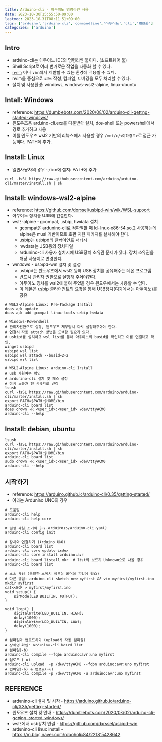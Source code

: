 ```yaml
---
title: Arduino-cli - 아두이노 명령라인 사용
date: 2023-10-30T15:55:50+09:00
lastmod: 2023-10-31T08:11:51+09:00
tags: ['arduino','arduino-cli','commandline','아두이노','cli','명령줄']
categories: ['arduino']
---
```


## Intro
* arduino-cli는 아두이노 IDE의 명령라인 툴이다. (소프트웨어 툴)
* Shell Script로 여러 번거로운 작업을 자동화 할 수 있다.
* [nvim](nvim) 이나 vim에서 개발할 수 있는 환경에 적용할 수 있다.
* nvim을 중심으로 코드 작성, 컴파일, 디버깅을 모두 처리할 수 있다.
* 설치 및 사용환경: windows, windows-wsl2-alpine, linux-ubuntu

## Intall: Windows
* reference: https://dumblebots.com/2020/08/02/arduino-cli-getting-started-windows/
* 윈도우즈용 arduino-cli.exe를 다운받아 설치, dos-shell 또는 powershell에서 경로 추가하고 사용
* 이를 윈도우즈 wsl2 기반의 리눅스에서 사용할 경우 `/mnt/c/<이하경로>`로 접근 가능하다. PATH에 추가.

## Install: Linux
* 일반사용자의 경우 `~/bin`에 설치: PATH에 추가
```
curl -fsSL https://raw.githubusercontent.com/arduino/arduino-cli/master/install.sh | sh
```

## Install: windows-wsl2-alpine
* reference: https://github.com/dorssel/usbipd-win/wiki/WSL-support
* 아두이노 장치를 USB에 연결한다.
* wsl2-alpine - gcompat, usbip, hwdata 설치
    - gcompat은 ardunino-cli로 컴파일할 때 ld-linux-x86-64.so.2 사용하는데 alpine은 musl 기반이므로 호환 지원 패키지를 설치해야 한다.
    - usbip는 usbipd의 클라이언트 패키지
    - hwdata는 USB등의 장치파일
    - ardunino-cli 사용자 설치시에 USB장치 소유권 문제가 있다. 장치 소유권을 해당 사용자로 변경한다.
* windows - usbipd-win 설치 및 설정
    - usbipd는 윈도우즈에서 wsl2 등에 USB 장치를 공유해주는 데몬 프로그램
    - 반드시 관리자 권한으로 실행해 주어야한다.
    - 아두이노 장치를 wsl2에 붙여 주었을 경우 윈도우에서는 사용할 수 없다.
    - 이 데몬은 usbip 클라이언트의 요청을 통해 USB장치(여기에서는 아두이노)를 공유

```
# WSL2-Alpine Linux: Pre-Package Install
doas apk update
doas apk add gcompat linux-tools-usbip hwdata

# Windows-Powershell 
# 관리자권한으로 실행, 윈도우즈 재부팅시 다시 설정해주어야 한다. 
# 연결시 자동 attach 방법을 모색할 필요가 있다.
# usbipd를 설치하고 wsl list를 통해 아두이노의 busid를 확인하고 이를 연결하고 확인.
winget usbipd
usbipd wsl list
usbipd wsl attach --busid=2-2
usbipd wsl list

# WSL2-Alpine Linux: arduino-cli Install
# usb 지원여부 확인
# ardunino-cli 설치 및 패스 설정
# 장치 소유권 현 사용자로 변경
lsusb
curl -fsSL https://raw.githubusercontent.com/arduino/arduino-cli/master/install.sh | sh
export PATH=$PATH:$HOME/bin
arduino-cli board list
doas chown -R <user_id>:<user_id> /dev/ttyACM0
arduino-cli --help
```

## Install: debian, ubuntu

```
lsusb
curl -fsSL https://raw.githubusercontent.com/arduino/arduino-cli/master/install.sh | sh
export PATH=$PATH:$HOME/bin
arduino-cli board list
sudo chown -R <user_id>:<user_id> /dev/ttyACM0
arduino-cli --help
```

## 시작하기
* reference: https://arduino.github.io/arduino-cli/0.35/getting-started/
* 아래는 Ardunino UNO의 경우

```
# 도움말
arduino-cli help
arduino-cli help core

# 설정 파일 초기화 (~/.arduino15/arduino-cli.yaml)
arduino-cli config init

# 장치와 연결하기 (Arduino UNO)
arduino-cli board list
arduino-cli core update-index
arduino-cli core install arduino:avr
arduino-cli board listall mkr  # list의 보드가 Unknown으로 나올 경우
arduino-cli board list

# 소스 작성 (동일한 스케치 이름의 폴더와 파일이 필요)
# 다른 방법: arduino-cli sketch new myfirst && vim myfirst/myfirst.ino
mkdir myfirst
cat<<EOF > myfirst/myfirst.ino
void setup() {
    pinMode(LED_BUILTIN, OUTPUT);
}

void loop() {
    digitalWrite(LED_BUILTIN, HIGH);
    delay(1000);
    digitalWrite(LED_BUILTIN, LOW);
    delay(1000);
}

# 컴파일과 업로드하기 (upload시 자동 컴파일)
# 장치명 확인: ardunino-cli board list
# 컴파일(-b)
arduino-cli compile --fqbn arduino:avr:uno myfirst 
# 업로드 (-u)
arduino-cli upload  -p /dev/ttyACM0 --fqbn arduino:avr:uno myfirst
# 컴파일(-b) & 업로드(-u)
arduino-cli compile -p /dev/ttyACM0 -u arduino:avr:uno myfirst
```

## REFERENCE
* ardunino-cli 설치 및 시작 - https://arduino.github.io/arduino-cli/0.35/getting-started/
* 윈도우즈 설치 및 안내 - https://dumblebots.com/2020/08/02/arduino-cli-getting-started-windows/
* wsl2에서 usb장치 연결 - https://github.com/dorssel/usbipd-win
* ardunino-cli linux install - https://m.blog.naver.com/roboholic84/221815428642
